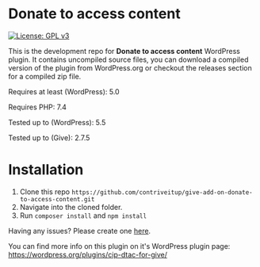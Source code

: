 # Donate to access content

[![License: GPL v3](https://img.shields.io/badge/License-GPLv3-blue.svg)](https://www.gnu.org/licenses/gpl-3.0)

This is the development repo for **Donate to access content** WordPress plugin. It contains uncompiled source files, you can download a compiled version of the plugin from WordPress.org or checkout the releases section for a compiled zip file.

Requires at least (WordPress): 5.0

Requires PHP: 7.4

Tested up to (WordPress): 5.5

Tested up to (Give): 2.7.5

# Installation

1.  Clone this repo `https://github.com/contriveitup/give-add-on-donate-to-access-content.git`
2.  Navigate into the cloned folder.
3.  Run `composer install` and `npm install`

Having any issues? Please create one [here](https://github.com/contriveitup/give-add-on-donate-to-access-content/issues).

You can find more info on this plugin on it's WordPress plugin page: https://wordpress.org/plugins/cip-dtac-for-give/
